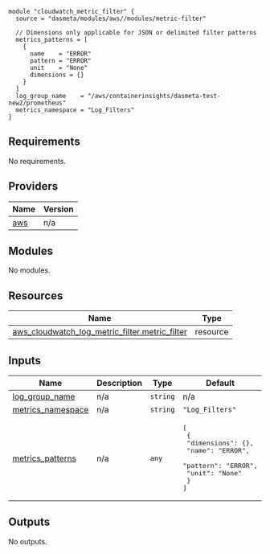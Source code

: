 ```
module "cloudwatch_metric_filter" {
  source = "dasmeta/modules/aws//modules/metric-filter"

  // Dimensions only applicable for JSON or delimited filter patterns
  metrics_patterns = [
    {
      name    = "ERROR"
      pattern = "ERROR"
      unit    = "None"
      dimensions = {}
    }
  ]
  log_group_name    = "/aws/containerinsights/dasmeta-test-new2/prometheus"
  metrics_namespace = "Log_Filters"
}
```
<!-- BEGIN_TF_DOCS -->
## Requirements

No requirements.

## Providers

| Name | Version |
|------|---------|
| <a name="provider_aws"></a> [aws](#provider\_aws) | n/a |

## Modules

No modules.

## Resources

| Name | Type |
|------|------|
| [aws_cloudwatch_log_metric_filter.metric_filter](https://registry.terraform.io/providers/hashicorp/aws/latest/docs/resources/cloudwatch_log_metric_filter) | resource |

## Inputs

| Name | Description | Type | Default | Required |
|------|-------------|------|---------|:--------:|
| <a name="input_log_group_name"></a> [log\_group\_name](#input\_log\_group\_name) | n/a | `string` | n/a | yes |
| <a name="input_metrics_namespace"></a> [metrics\_namespace](#input\_metrics\_namespace) | n/a | `string` | `"Log_Filters"` | no |
| <a name="input_metrics_patterns"></a> [metrics\_patterns](#input\_metrics\_patterns) | n/a | `any` | <pre>[<br>  {<br>    "dimensions": {},<br>    "name": "ERROR",<br>    "pattern": "ERROR",<br>    "unit": "None"<br>  }<br>]</pre> | no |

## Outputs

No outputs.
<!-- END_TF_DOCS -->
